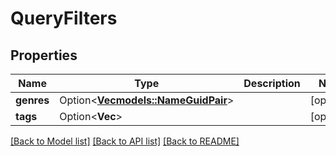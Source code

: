 # QueryFilters

## Properties

Name | Type | Description | Notes
------------ | ------------- | ------------- | -------------
**genres** | Option<[**Vec<models::NameGuidPair>**](NameGuidPair.md)> |  | [optional]
**tags** | Option<**Vec<String>**> |  | [optional]

[[Back to Model list]](../README.md#documentation-for-models) [[Back to API list]](../README.md#documentation-for-api-endpoints) [[Back to README]](../README.md)


